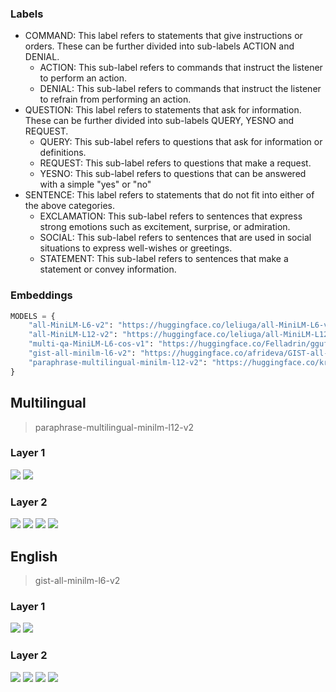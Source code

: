### Labels

- COMMAND: This label refers to statements that give instructions or orders. These can be further divided into sub-labels ACTION and DENIAL.
  - ACTION: This sub-label refers to commands that instruct the listener to perform an action.
  - DENIAL: This sub-label refers to commands that instruct the listener to refrain from performing an action.
- QUESTION: This label refers to statements that ask for information. These can be further divided into sub-labels QUERY, YESNO and REQUEST.
  - QUERY: This sub-label refers to questions that ask for information or definitions.
  - REQUEST: This sub-label refers to questions that make a request.
  - YESNO: This sub-label refers to questions that can be answered with a simple "yes" or "no"
- SENTENCE: This label refers to statements that do not fit into either of the above categories.
  - EXCLAMATION: This sub-label refers to sentences that express strong emotions such as excitement, surprise, or admiration.
  - SOCIAL: This sub-label refers to sentences that are used in social situations to express well-wishes or greetings.
  - STATEMENT: This sub-label refers to sentences that make a statement or convey information.
    

### Embeddings

```python
MODELS = {
    "all-MiniLM-L6-v2": "https://huggingface.co/leliuga/all-MiniLM-L6-v2-GGUF/resolve/main/all-MiniLM-L6-v2.Q4_K_M.gguf",
    "all-MiniLM-L12-v2": "https://huggingface.co/leliuga/all-MiniLM-L12-v2-GGUF/resolve/main/all-MiniLM-L12-v2.Q4_K_M.gguf",
    "multi-qa-MiniLM-L6-cos-v1": "https://huggingface.co/Felladrin/gguf-multi-qa-MiniLM-L6-cos-v1/resolve/main/multi-qa-MiniLM-L6-cos-v1.Q4_K_M.gguf",
    "gist-all-minilm-l6-v2": "https://huggingface.co/afrideva/GIST-all-MiniLM-L6-v2-GGUF/resolve/main/gist-all-minilm-l6-v2.Q4_K_M.gguf",
    "paraphrase-multilingual-minilm-l12-v2": "https://huggingface.co/krogoldAI/paraphrase-multilingual-MiniLM-L12-v2-Q4_K_M-GGUF/resolve/main/paraphrase-multilingual-minilm-l12-v2.Q4_K_M.gguf"
}
```

## Multilingual

> paraphrase-multilingual-minilm-l12-v2

### Layer 1

![](paraphrase-multilingual-minilm-l12-v2_l1_main_pca_visualization.png)
![](paraphrase-multilingual-minilm-l12-v2_l1_main_tsne_visualization.png)

### Layer 2

![](paraphrase-multilingual-minilm-l12-v2_l2_main_pca_visualization.png)
![](paraphrase-multilingual-minilm-l12-v2_l2_sub_pca_visualization.png)
![](paraphrase-multilingual-minilm-l12-v2_l2_main_tsne_visualization.png)
![](paraphrase-multilingual-minilm-l12-v2_l2_sub_tsne_visualization.png)


## English

> gist-all-minilm-l6-v2

### Layer 1

![](gist-all-minilm-l6-v2_l1_main_pca_visualization.png)
![](gist-all-minilm-l6-v2_l1_main_tsne_visualization.png)

### Layer 2

![](gist-all-minilm-l6-v2_l2_main_pca_visualization.png)
![](gist-all-minilm-l6-v2_l2_sub_pca_visualization.png)
![](gist-all-minilm-l6-v2_l2_main_tsne_visualization.png)
![](gist-all-minilm-l6-v2_l2_sub_tsne_visualization.png)

